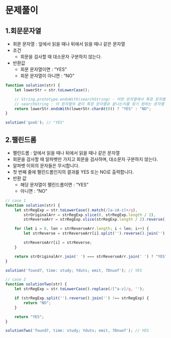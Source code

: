 # 문제풀이

## 1.회문문자열

- 회문 문자열 : 앞에서 읽을 때나 뒤에서 읽을 때나 같은 문자열
- 조건
    - 회문을 검사할 때 대소문자 구분하지 않는다.
- 반환값
    - 회문 문자열이면 :  “YES”
    - 회문 문자열이 아니면 : “NO”

```javascript
function solution(str) {
    let lowerStr = str.toLowerCase();

    // String.prototype.endsWith(searchString) - 어떤 문자열에서 특정 문자열로 끝나는지를 확인할 수 있는 메서드
    // searchString : 이 문자열의 끝이 특정 문자열로 끝나는지를 찾기 원하는 문자열
    return lowerStr.endsWith(lowerStr.charAt(0)) ? "YES" : "NO";
}

solution('gooG'); // "YES"
```

## 2.팰린드롬

- 팰린드롬 : 앞에서 읽을 때나 뒤에서 읽을 때나 같은 문자열
- 회문을 검사할 때 알파벳만 가지고 회문을 검사하며, 대소문자 구분하지 않는다.
- 알파벳 이외의 문자들은 무시합니다.
- 첫 번째 줄에 팰린드롬인지의 결과를 YES 또는 NO로 출력합니다.
- 반환 값
    - 해당 문자열이 팰린드롬이면 : “YES”
    - 아니면 : “NO”

```javascript
// case 1 
function solution(str) {
    let strRegExp = str.toLowerCase().match(/[a-zA-z]+/g),
        strOriginalArr = strRegExp.slice(0, strRegExp.length / 2),
        strReverseArr = strRegExp.slice(strRegExp.length / 2).reverse();

    for (let i = 0, len = strReverseArr.length; i < len; i++) {
        let strReverse = strReverseArr[i].split('').reverse().join('');

        strReverseArr[i] = strReverse;
    }

    return strOriginalArr.join(' ') === strReverseArr.join(' ') ? "YES" : "NO";
}

solution('found7, time: study; Yduts; emit, 7Dnuof'); // YES

// case 2
function solutionTwo(str) {
    let strRegExp = str.toLowerCase().replace(/[^a-z]/g, '');

    if (strRegExp.split('').reverse().join('') !== strRegExp) {
        return "NO";
    }

    return "YES";
}

solutionTwo('found7, time: study; Yduts; emit, 7Dnuof'); // YES
```
